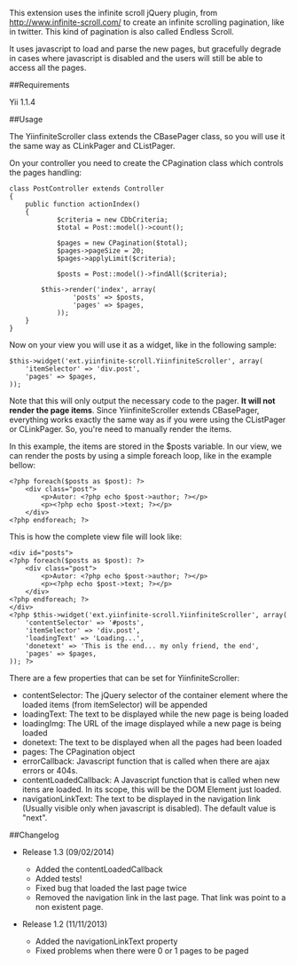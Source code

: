 This extension uses the infinite scroll jQuery plugin, from http://www.infinite-scroll.com/ to create an infinite scrolling pagination, like in twitter. This kind of pagination is also called Endless Scroll.

It uses javascript to load and parse the new pages, but gracefully degrade in cases where javascript is disabled and the users will still be able to access all the pages.

##Requirements

Yii 1.1.4

##Usage

The YiinfiniteScroller class extends the CBasePager class, so you will use it the same way as CLinkPager and CListPager.

On your controller you need to create the CPagination class which controls the pages handling:

	class PostController extends Controller
	{
		public function actionIndex()
		{
	            $criteria = new CDbCriteria;
	            $total = Post::model()->count();
	
	            $pages = new CPagination($total);
	            $pages->pageSize = 20;
	            $pages->applyLimit($criteria);
	
	            $posts = Post::model()->findAll($criteria);
	
		    $this->render('index', array(
	                'posts' => $posts,
	                'pages' => $pages,
	            ));
		}
	}

Now on your view you will use it as a widget, like in the following sample:

	$this->widget('ext.yiinfinite-scroll.YiinfiniteScroller', array(
	    'itemSelector' => 'div.post',
	    'pages' => $pages,
	));

Note that this will only output the necessary code to the pager. **It will not render the page items**. Since YiinfiniteScroller extends CBasePager, everything works exactly the same way as if you were using the CListPager or CLinkPager. So, you're need to manually render the items. 

In this example, the items are stored in the $posts variable. In our view, we can render the posts by using a simple foreach loop, like in the example bellow:

	<?php foreach($posts as $post): ?>
	    <div class="post">
	        <p>Autor: <?php echo $post->author; ?></p>
	        <p><?php echo $post->text; ?></p>
	    </div>
	<?php endforeach; ?>

This is how the complete view file will look like:

	<div id="posts">
	<?php foreach($posts as $post): ?>
	    <div class="post">
	        <p>Autor: <?php echo $post->author; ?></p>
	        <p><?php echo $post->text; ?></p>
	    </div>
	<?php endforeach; ?>
	</div>
	<?php $this->widget('ext.yiinfinite-scroll.YiinfiniteScroller', array(
	    'contentSelector' => '#posts',
	    'itemSelector' => 'div.post',
	    'loadingText' => 'Loading...',
	    'donetext' => 'This is the end... my only friend, the end',
	    'pages' => $pages,
	)); ?>



There are a few properties that can be set for YiinfiniteScroller:

- contentSelector: The jQuery selector of the container element where the loaded items (from itemSelector) will be appended
- loadingText: The text to be displayed while the new page is being loaded
- loadingImg: The URL of the image displayed while a new page is being loaded
- donetext: The text to be displayed when all the pages had been loaded
- pages:  The CPagination object
- errorCallback: Javascript function that is called when there are ajax errors or 404s.
- contentLoadedCallback: A Javascript function that is called when new itens are loaded. In its scope, this will be the DOM Element just loaded.
- navigationLinkText: The text to be displayed in the navigation link (Usually visible only when javascript is disabled). The default value is "next".

##Changelog
- Release 1.3 (09/02/2014)
    - Added the contentLoadedCallback
    - Added tests!
    - Fixed bug that loaded the last page twice
    - Removed the navigation link in the last page. That link was point to a non existent page.

- Release 1.2 (11/11/2013)
    - Added the navigationLinkText property
    - Fixed problems when there were 0 or 1 pages to be paged
